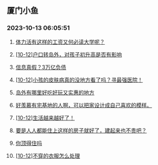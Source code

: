 ## 厦门小鱼 
### 2023-10-13 06:05:51

1. [体力活有这样的工资又何必读大学呢？](http://bbs.xmfish.com/read-htm-tid-18087298.html)

2. [[10-12]户口转岛外，对孩子初升高是否有影响](http://bbs.xmfish.com/read-htm-tid-18087284.html)

3. [信息真假？3万亿负债](http://bbs.xmfish.com/read-htm-tid-18087328.html)

4. [[10-12]小孩的皮肤病真的没地方看了吗？寻最强医院！](http://bbs.xmfish.com/read-htm-tid-18087262.html)

5. [岛外有哪里好吃好玩又实惠的地方](http://bbs.xmfish.com/read-htm-tid-18087289.html)

6. [好羡慕有宅基地的人啊，可以把家设计成自己喜欢的模样。](http://bbs.xmfish.com/read-htm-tid-18087218.html)

7. [[10-12]生活越来越好了！](http://bbs.xmfish.com/read-htm-tid-18087372.html)

8. [要是人人都能住上这样的房子就好了，建起来也不贵吧？](http://bbs.xmfish.com/read-htm-tid-18087185.html)

9. [你顶得住吗](http://bbs.xmfish.com/read-htm-tid-18087419.html)

10. [[10-12]不穿的衣服怎么处理](http://bbs.xmfish.com/read-htm-tid-18087481.html)

